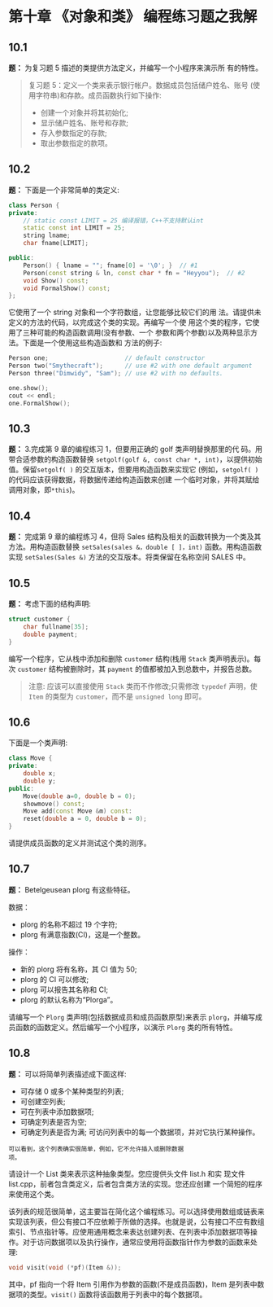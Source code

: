 # 第十章 《对象和类》 编程练习题之我解

## 10.1

**题：** 为复习题 5 描述的类提供方法定义，并编写一个小程序来演示所 有的特性。

> 复习题 5：定义一个类来表示银行帐户。数据成员包括储户姓名、账号 (使用字符串)和存款。成员函数执行如下操作:
>
> - 创建一个对象并将其初始化;
> - 显示储户姓名、账号和存款;
> - 存入参数指定的存款;
> - 取出参数指定的款项。

## 10.2

**题：** 下面是一个非常简单的类定义:

```cpp
class Person {
private:
    // static const LIMIT = 25 编译报错，C++不支持默认int
    static const int LIMIT = 25;
    string lname;
    char fname[LIMIT];

public:
    Person() { lname = ""; fname[0] = '\0'; }  // #1
    Person(const string & ln, const char * fn = "Heyyou");  // #2
    void Show() const;
    void FormalShow() const;
};
```

它使用了一个 string 对象和一个字符数组，让您能够比较它们的用 法。请提供未定义的方法的代码，以完成这个类的实现。再编写一个使 用这个类的程序，它使用了三种可能的构造函数调用(没有参数、一个 参数和两个参数)以及两种显示方法。下面是一个使用这些构造函数和 方法的例子:

```cpp
Person one;                     // default constructor
Person two("Smythecraft");      // use #2 with one default argument
Person three("Dimwidy", "Sam"); // use #2 with no defaults.

one.show();
cout << endl;
one.FormalShow();
```

## 10.3

**题：** 3.完成第 9 章的编程练习 1，但要用正确的 golf 类声明替换那里的代 码。用带合适参数的构造函数替换 `setgolf(golf &, const char *, int)`，以提供初始值。保留`setgolf( )` 的交互版本，但要用构造函数来实现它 (例如，`setgolf( )` 的代码应该获得数据，将数据传递给构造函数来创建 一个临时对象，并将其赋给调用对象，即`*this`)。

## 10.4

**题：** 完成第 9 章的编程练习 4，但将 Sales 结构及相关的函数转换为一个类及其方法。用构造函数替换 `setSales(sales &，double [ ]，int)` 函数。用构造函数实现 `setSales(Sales &)` 方法的交互版本。将类保留在名称空间 SALES 中。

## 10.5

**题：** 考虑下面的结构声明:

```cpp
struct customer {
    char fullname[35];
    double payment;
}
```

编写一个程序，它从栈中添加和删除 `customer` 结构(栈用 `Stack` 类声明表示)。每次 `customer` 结构被删除时，其 `payment` 的值都被加入到总数中，并报告总数。

> 注意: 应该可以直接使用 `Stack` 类而不作修改;只需修改 `typedef` 声明，使 `Item` 的类型为 `customer`，而不是 `unsigned long` 即可。

## 10.6

下面是一个类声明:

```cpp
class Move {
private:
    double x;
    double y;
public:
    Move(double a=0, double b = 0);
    showmove() const;
    Move add(const Move &m) const:
    reset(double a = 0, double b = 0);
}
```

请提供成员函数的定义并测试这个类的测序。

## 10.7

**题：** Betelgeusean plorg 有这些特征。

数据：

- plorg 的名称不超过 19 个字符;
- plorg 有满意指数(CI)，这是一个整数。

操作：

- 新的 plorg 将有名称，其 CI 值为 50;
- plorg 的 CI 可以修改;
- plorg 可以报告其名称和 CI;
- plorg 的默认名称为“Plorga”。

请编写一个 `Plorg` 类声明(包括数据成员和成员函数原型)来表示 `plorg`，并编写成员函数的函数定义。然后编写一个小程序，以演示 `Plorg` 类的所有特性。

## 10.8

**题：** 可以将简单列表描述成下面这样:

- 可存储 0 或多个某种类型的列表;
- 可创建空列表;
- 可在列表中添加数据项;
- 可确定列表是否为空;
- 可确定列表是否为满; 可访问列表中的每一个数据项，并对它执行某种操作。

```
可以看到，这个列表确实很简单，例如，它不允许插入或删除数据
项。
```

请设计一个 List 类来表示这种抽象类型。您应提供头文件 list.h 和实 现文件 list.cpp，前者包含类定义，后者包含类方法的实现。您还应创建 一个简短的程序来使用这个类。

该列表的规范很简单，这主要旨在简化这个编程练习。可以选择使用数组或链表来实现该列表，但公有接口不应依赖于所做的选择。也就是说，公有接口不应有数组索引、节点指针等。应使用通用概念来表达创建列表、在列表中添加数据项等操作。对于访问数据项以及执行操作，通常应使用将函数指针作为参数的函数来处理:

```cpp
void visit(void (*pf)(Item &));
```

其中，pf 指向一个将 Item 引用作为参数的函数(不是成员函数)，Item 是列表中数据项的类型。`visit()` 函数将该函数用于列表中的每个数据项。

